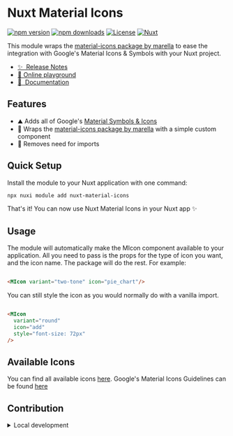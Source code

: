<!--
Get your module up and running quickly.

Find and replace all on all files (CMD+SHIFT+F):
- Name: Nuxt Material Icons
- Package name: nuxt-material-icons
- Description: My new Nuxt module
-->

# Nuxt Material Icons

[![npm version][npm-version-src]][npm-version-href]
[![npm downloads][npm-downloads-src]][npm-downloads-href]
[![License][license-src]][license-href]
[![Nuxt][nuxt-src]][nuxt-href]

This module wraps the [material-icons package by marella](https://www.npmjs.com/package/material-icons)
to ease the integration with Google's Material Icons & Symbols with your Nuxt project.

- [✨ &nbsp;Release Notes](/CHANGELOG.md)
- [🏀 Online playground](https://stackblitz.com/~/github.com/jaredhandra/nuxt-material-icons?file=playground/app.vue)
- [📖 &nbsp;Documentation](https://example.com)

## Features

<!-- Highlight some of the features your module provide here -->

- ⛰ Adds all of Google's [Material Symbols & Icons](https://fonts.google.com/icons)
- 🚠 Wraps the [material-icons package by marella](https://www.npmjs.com/package/material-icons) with a
  simple custom component
- 🌲 Removes need for imports

## Quick Setup

Install the module to your Nuxt application with one command:

```bash
npx nuxi module add nuxt-material-icons
```

That's it! You can now use Nuxt Material Icons in your Nuxt app ✨

## Usage

The module will automatically make the MIcon component available to your application. All you need to pass is the props
for the type of icon you want, and the icon name. The package will do the rest. For example:

```html

<MIcon variant="two-tone" icon="pie_chart"/>
```

You can still style the icon as you would normally do with a vanilla import.

```html

<MIcon
  variant="round"
  icon="add"
  style="font-size: 72px"
/>
```

## Available Icons

You can find all available icons [here](https://www.npmjs.com/package/material-icons#available-icons). Google's Material
Icons Guidelines can be found [here](https://m3.material.io/styles/icons/overview)

## Contribution

<details>
  <summary>Local development</summary>

  ```bash
  # Install dependencies
  npm install
  
  # Generate type stubs
  npm run dev:prepare
  
  # Develop with the playground
  npm run dev
  
  # Build the playground
  npm run dev:build
  
  # Run ESLint
  npm run lint
  
  # Run Vitest
  npm run test
  npm run test:watch
  
  # Release new version
  npm run release
  ```

</details>


<!-- Badges -->

[npm-version-src]: https://img.shields.io/npm/v/nuxt-material-icons/latest.svg?style=flat&colorA=020420&colorB=00DC82

[npm-version-href]: https://npmjs.com/package/nuxt-material-icons

[npm-downloads-src]: https://img.shields.io/npm/dm/nuxt-material-icons.svg?style=flat&colorA=020420&colorB=00DC82

[npm-downloads-href]: https://npm.chart.dev/nuxt-material-icons

[license-src]: https://img.shields.io/npm/l/nuxt-material-icons.svg?style=flat&colorA=020420&colorB=00DC82

[license-href]: https://npmjs.com/package/nuxt-material-icons

[nuxt-src]: https://img.shields.io/badge/Nuxt-020420?logo=nuxt.js

[nuxt-href]: https://nuxt.com
